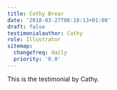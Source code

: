 ```yaml
---
title: Cathy Brear
date: '2018-03-27T08:18:13+01:00'
draft: false
testimonialauthor: Cathy
role: Illustrator
sitemap:
  changefreq: daily
  priority: '0.0'
---
```

This is the testimonial by Cathy.

